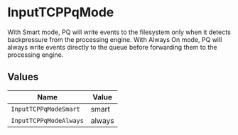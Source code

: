 # InputTCPPqMode

With Smart mode, PQ will write events to the filesystem only when it detects backpressure from the processing engine. With Always On mode, PQ will always write events directly to the queue before forwarding them to the processing engine.


## Values

| Name                   | Value                  |
| ---------------------- | ---------------------- |
| `InputTCPPqModeSmart`  | smart                  |
| `InputTCPPqModeAlways` | always                 |